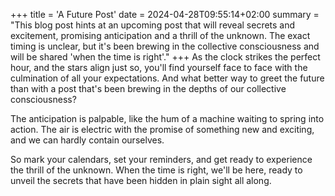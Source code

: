 +++
title = 'A Future Post'
date = 2024-04-28T09:55:14+02:00
summary = "This blog post hints at an upcoming post that will reveal secrets and excitement, promising anticipation and a thrill of the unknown. The exact timing is unclear, but it's been brewing in the collective consciousness and will be shared 'when the time is right'."
+++
As the clock strikes the perfect hour, and the stars align just so, you'll find yourself face to face with the culmination of all your expectations. And what better way to greet the future than with a post that's been brewing in the depths of our collective consciousness?

The anticipation is palpable, like the hum of a machine waiting to spring into action. The air is electric with the promise of something new and exciting, and we can hardly contain ourselves.

So mark your calendars, set your reminders, and get ready to experience the thrill of the unknown. When the time is right, we'll be here, ready to unveil the secrets that have been hidden in plain sight all along.
